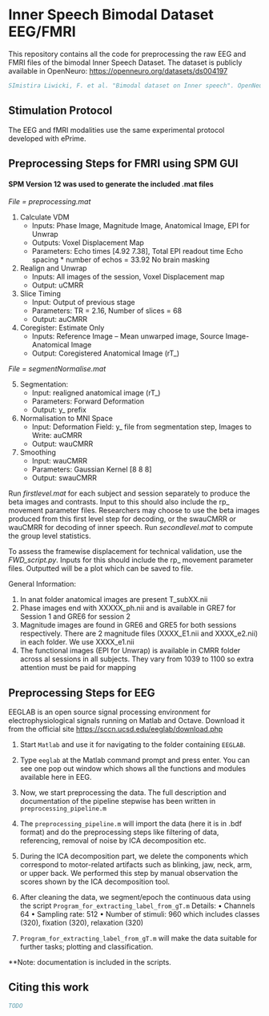 # Inner Speech Bimodal Dataset EEG/FMRI
This repository contains all the code for preprocessing the raw EEG and FMRI files of the bimodal Inner Speech Dataset.
The dataset is publicly available in OpenNeuro: https://openneuro.org/datasets/ds004197
```bibtex
SImistira Liwicki, F. et al. "Bimodal dataset on Inner speech". OpenNeuro https://doi:10.18112/openneuro.ds004197.v1.0.2 (2022)
```

## Stimulation Protocol
The EEG and fMRI modalities use the same experimental protocol developed with ePrime.

## Preprocessing Steps for FMRI using SPM GUI
#### SPM Version 12 was used to generate the included .mat files

*File = preprocessing.mat*
1.	Calculate VDM 
     - Inputs: Phase Image, Magnitude Image, Anatomical Image, EPI for Unwrap
     - Outputs: Voxel Displacement Map
     - Parameters: Echo times [4.92 7.38], Total EPI readout time 
Echo spacing * number of echos = 33.92
No brain masking
2.	Realign and Unwrap
     - Inputs: All images of the session, Voxel Displacement map
     - Output: uCMRR
3.	Slice Timing
     - Input: Output of previous stage
     - Parameters: TR = 2.16, Number of slices = 68
      - Output: auCMRR
4.	Coregister: Estimate Only
     - Inputs: Reference Image – Mean unwarped image, Source Image- Anatomical Image
     - Output: Coregistered Anatomical Image (rT_)
     
*File = segmentNormalise.mat*

5.  Segmentation:
     - Input: realigned anatomical image (rT_)
     - Parameters: Forward Deformation
     - Output: y_ prefix
6.  Normalisation to MNI Space
     - Input: Deformation Field: y_ file from segmentation step, Images to Write: auCMRR
     - Output: wauCMRR
7.	Smoothing
     - Input: wauCMRR
     - Parameters: Gaussian Kernel [8 8 8]
     - Output: swauCMRR
     
Run *firstlevel.mat* for each subject and session separately to produce the beta images and contrasts. Input to this should also include the rp_ movement parameter files. Researchers may choose to use the beta images produced from this first level step for decoding, or the swauCMRR or wauCMRR for decoding of inner speech.
Run *secondlevel.mat* to compute the group level statistics.


To assess the framewise displacement for technical validation, use the *FWD_script.py*. Inputs for this should include the rp_ movement parameter files. Outputted will be a plot which can be saved to file.


General Information:
1.  In anat folder anatomical images are present T_subXX.nii
2. Phase images end with XXXXX_ph.nii and is available in GRE7 for Session 1 and GRE6 for session 2
3. Magnitude images are found in GRE6 and GRE5 for both sessions respectively. There are 2 magnitude files (XXXX_E1.nii and XXXX_e2.nii) in each folder. We use XXXX_e1.nii
4. The functional images (EPI for Unwrap) is available in CMRR folder across al sessions in all subjects.
They vary from 1039 to 1100 so extra attention must be paid for mapping

## Preprocessing Steps for EEG

EEGLAB is an open source signal processing environment for electrophysiological signals running on Matlab and Octave. Download it from the official site https://sccn.ucsd.edu/eeglab/download.php

1. Start `Matlab` and use it for navigating to the folder containing `EEGLAB`.

2. Type `eeglab` at the Matlab command prompt and press enter. You can see one pop out window which shows all the functions and modules available here in EEG.

3. Now, we start preprocessing the data. The full description and documentation of the pipeline stepwise has been written in `preprocessing_pipeline.m`

4. The `preprocessing_pipeline.m` will import the data (here it is in .bdf format) and do the preprocessing steps like filtering of data, referencing, removal of noise by ICA decomposition etc.

5. During the ICA decomposition part, we delete the components which correspond to motor-related artifacts such as blinking, jaw, neck, arm, or upper back. We performed this step by manual observation the scores shown by the ICA decomposition tool. 

6. After cleaning the data, we segment/epoch the continuous data using the script `Program_for_extracting_label_from_gT.m`
Details:
•	Channels 64
•	Sampling rate: 512
•	Number of stimuli: 960 which includes classes (320), fixation (320), relaxation (320)

6. `Program_for_extracting_label_from_gT.m` will make the data suitable for further tasks; plotting and classification.

**Note: documentation is included in the scripts.

## Citing this work
```bibtex
TODO
```
